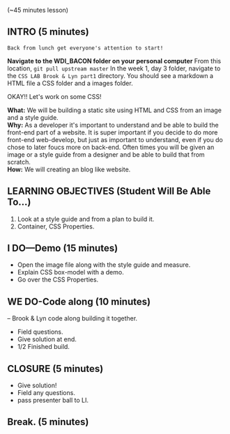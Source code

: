 (~45 minutes lesson)

## INTRO (5 minutes)

`Back from lunch get everyone's attention to start!`

**Navigate to the WDI_BACON folder on your personal computer**
From this location, `git pull upstream master`
In the week 1, day 3 folder, navigate to the `CSS LAB Brook & Lyn part1` directory. You should see a markdown a HTML file a CSS folder and a images folder.

OKAY!! Let's work on some CSS!

**What:**
We will be building a static site using HTML and CSS from an image and a style guide.<br>
**Why:**
As a developer it's important to understand and be able to build the front-end part of a website. It is super important if you decide to do more front-end web-develop, but just as important to understand, even if you do chose to later foucs more on back-end. Often times you will be given an image or a style guide from a designer and be able to build that from scratch.<br>
**How:** We will creating an blog like website. <br>

## LEARNING OBJECTIVES (Student Will Be Able To...)
1. Look at a style guide and from a plan to build it.
2. Container, CSS Properties.

## I DO—Demo (15 minutes)
- Open the image file along with the style guide and measure.
- Explain CSS box-model with a demo.
- Go over the CSS Properties.

## WE DO-Code along (10 minutes)
– Brook & Lyn code along building it together.
- Field questions.
- Give solution at end.
- 1/2 Finished build.

## CLOSURE (5 minutes)
- Give solution!
- Field any questions.
- pass presenter ball to LI.

## Break. (5 minutes)
